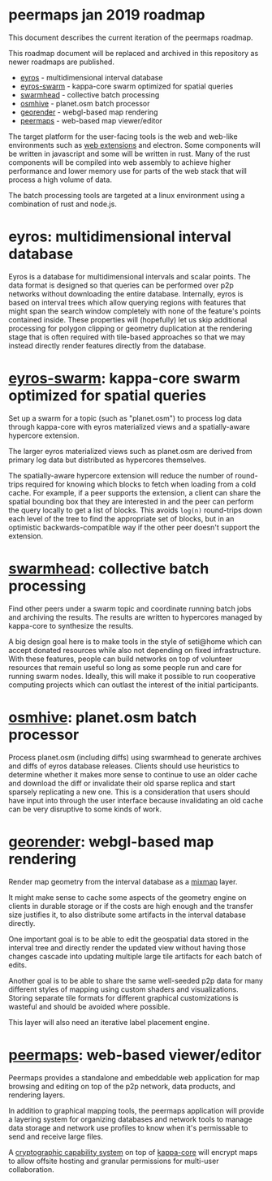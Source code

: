 # peermaps jan 2019 roadmap

This document describes the current iteration of the peermaps roadmap.

This roadmap document will be replaced and archived in this repository as newer
roadmaps are published.

* [eyros][] - multidimensional interval database
* [eyros-swarm][] - kappa-core swarm optimized for spatial queries
* [swarmhead][] - collective batch processing
* [osmhive][] - planet.osm batch processor
* [georender][] - webgl-based map rendering
* [peermaps][] - web-based map viewer/editor

The target platform for the user-facing tools is the web and web-like
environments such as [web extensions][libdweb] and electron. Some components will be
written in javascript and some will be written in rust. Many of the rust
components will be compiled into web assembly to achieve higher performance and
lower memory use for parts of the web stack that will process a high volume of
data.

The batch processing tools are targeted at a linux environment using a
combination of rust and node.js.

# eyros: multidimensional interval database

Eyros is a database for multidimensional intervals and scalar points. The data
format is designed so that queries can be performed over p2p networks without
downloading the entire database. Internally, eyros is based on interval trees
which allow querying regions with features that might span the search window
completely with none of the feature's points contained inside. These properties
will (hopefully) let us skip additional processing for polygon clipping or
geometry duplication at the rendering stage that is often required with
tile-based approaches so that we may instead directly render features directly
from the database.

# [eyros-swarm][]: kappa-core swarm optimized for spatial queries

Set up a swarm for a topic (such as "planet.osm") to process log data through
kappa-core with eyros materialized views and a spatially-aware hypercore
extension.

The larger eyros materialized views such as planet.osm are derived from primary
log data but distributed as hypercores themselves.

The spatially-aware hypercore extension will reduce the number of round-trips
required for knowing which blocks to fetch when loading from a cold cache. For
example, if a peer supports the extension, a client can share the spatial
bounding box that they are interested in and the peer can perform the query
locally to get a list of blocks. This avoids `log(n)` round-trips down each
level of the tree to find the appropriate set of blocks, but in an optimistic
backwards-compatible way if the other peer doesn't support the extension.

# [swarmhead][]: collective batch processing

Find other peers under a swarm topic and coordinate running batch jobs and
archiving the results. The results are written to hypercores managed by
kappa-core to synthesize the results.

A big design goal here is to make tools in the style of seti@home which can
accept donated resources while also not depending on fixed infrastructure. With
these features, people can build networks on top of volunteer resources that
remain useful so long as some people run and care for running swarm nodes.
Ideally, this will make it possible to run cooperative computing projects which
can outlast the interest of the initial participants. 

# [osmhive][]: planet.osm batch processor

Process planet.osm (including diffs) using swarmhead to generate archives and
diffs of eyros database releases. Clients should use heuristics to determine
whether it makes more sense to continue to use an older cache and download the
diff or invalidate their old sparse replica and start sparsely replicating a new
one. This is a consideration that users should have input into through the user
interface because invalidating an old cache can be very disruptive to some kinds
of work.

# [georender][]: webgl-based map rendering

Render map geometry from the interval database as a [mixmap][] layer.

It might make sense to cache some aspects of the geometry engine on clients in
durable storage or if the costs are high enough and the transfer size justifies
it, to also distribute some artifacts in the interval database directly.

One important goal is to be able to edit the geospatial data stored in the
interval tree and directly render the updated view without having those changes
cascade into updating multiple large tile artifacts for each batch of edits.

Another goal is to be able to share the same well-seeded p2p data for many
different styles of mapping using custom shaders and visualizations. Storing
separate tile formats for different graphical customizations is wasteful and
should be avoided where possible.

This layer will also need an iterative label placement engine.

# [peermaps][]: web-based viewer/editor

Peermaps provides a standalone and embeddable web application for map browsing
and editing on top of the p2p network, data products, and rendering layers.

In addition to graphical mapping tools, the peermaps application will provide a
layering system for organizing databases and network tools to manage data
storage and network use profiles to know when it's permissable to send and
receive large files.

A [cryptographic capability system][hyperlog-capability] on top of
[kappa-core][] will encrypt maps to allow offsite hosting and granular
permissions for multi-user collaboration.

[eyros]: https://github.com/peermaps/eyros
[eyros-swarm]: https://github.com/peermaps/eyros-swarm
[swarmhead]: https://github.com/peermaps/swarmhead
[osmhive]: https://github.com/peermaps/osmhive
[georender]: https://github.com/peermaps/georender
[peermaps]: https://github.com/peermaps/peermaps
[mixmap]: https://github.com/peermaps/mixmap
[kappa-core]: https://github.com/kappa-db/kappa-core
[libdweb]: https://github.com/mozilla/libdweb
[hyperlog-capability]: https://github.com/substack/hyperlog-capability
